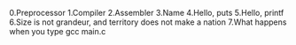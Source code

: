 0.Preprocessor
1.Compiler
2.Assembler 
3.Name
4.Hello, puts
5.Hello, printf
6.Size is not grandeur, and territory does not make a nation
7.What happens when you type gcc main.c 
